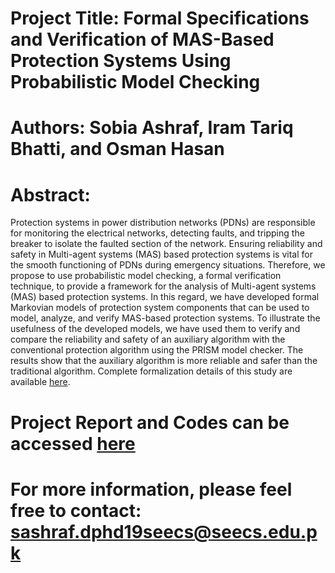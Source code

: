 # Project Title: Formal Specifications and Verification of MAS-Based Protection Systems Using Probabilistic Model Checking

# Authors: Sobia Ashraf, Iram Tariq Bhatti, and Osman Hasan

 # Abstract:
 Protection systems in power distribution networks (PDNs) are responsible for monitoring the electrical networks, detecting faults, and tripping the breaker to isolate the faulted section
of the network. Ensuring reliability and safety in Multi-agent systems (MAS) based protection systems is vital for the smooth functioning of PDNs during emergency situations. Therefore,
we propose to use probabilistic model checking, a formal verification technique, to provide a framework for the analysis of Multi-agent systems (MAS) based protection systems. In this regard, we have developed formal Markovian models of protection system components that can be used to model, analyze, and verify MAS-based protection systems. To illustrate the usefulness of the
developed models, we have used them to verify and compare the reliability and safety of an auxiliary algorithm with the conventional protection algorithm using the PRISM model checker.
The results show that the auxiliary algorithm is more reliable and safer than the traditional algorithm. Complete formalization details of this study are available [here](https://github.com/SobiaatNUST/Quantitative-Analysis-of-MAS-Based-Protection-Systems).
 

 # Project Report and Codes can be accessed [here](https://github.com/SobiaatNUST/Quantitative-Analysis-of-MAS-Based-Protection-Systems)
 
# For more information, please feel free to contact: sashraf.dphd19seecs@seecs.edu.pk
